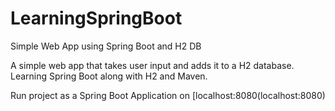 # LearningSpringBoot
Simple Web App using Spring Boot and H2 DB

A simple web app that takes user input and adds it to a H2 database. Learning Spring Boot along with H2 and Maven.

Run project as a Spring Boot Application on [localhost:8080(localhost:8080)
